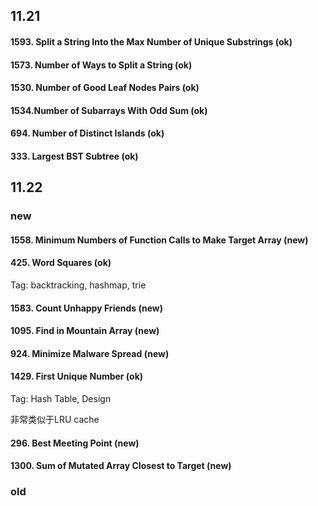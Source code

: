 
## 11.21
#### 1593. Split a String Into the Max Number of Unique Substrings (ok)

#### 1573. Number of Ways to Split a String (ok)

#### 1530. Number of Good Leaf Nodes Pairs (ok)

#### 1534.Number of Subarrays With Odd Sum (ok)

#### 694. Number of Distinct Islands (ok)

#### 333. Largest BST Subtree (ok)

## 11.22
### new
#### 1558. Minimum Numbers of Function Calls to Make Target Array (new)

#### 425. Word Squares (ok)

Tag: backtracking, hashmap, trie

#### 1583. Count Unhappy Friends (new)

#### 1095.	Find in Mountain Array (new)

#### 924. Minimize Malware Spread (new)

#### 1429.	First Unique Number (ok)

Tag: Hash Table, Design

非常类似于LRU cache

#### 296. Best Meeting Point (new)

#### 1300. Sum of Mutated Array Closest to Target (new)

### old



